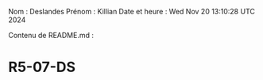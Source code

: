 Nom : Deslandes
Prénom : Killian
Date et heure : Wed Nov 20 13:10:28 UTC 2024

Contenu de README.md :
# R5-07-DS